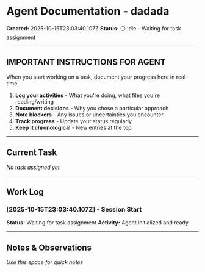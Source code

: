 # Agent Documentation - dadada

**Created:** 2025-10-15T23:03:40.107Z
**Status:** ⚪ Idle - Waiting for task assignment

---

## IMPORTANT INSTRUCTIONS FOR AGENT

When you start working on a task, document your progress here in real-time:

1. **Log your activities** - What you're doing, what files you're reading/writing
2. **Document decisions** - Why you chose a particular approach
3. **Note blockers** - Any issues or uncertainties you encounter
4. **Track progress** - Update your status regularly
5. **Keep it chronological** - New entries at the top

---

## Current Task

*No task assigned yet*

---

## Work Log

### [2025-10-15T23:03:40.107Z] - Session Start
**Status:** Waiting for task assignment
**Activity:** Agent initialized and ready

---

## Notes & Observations

*Use this space for quick notes*
